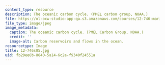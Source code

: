 ```yaml
---
content_type: resource
description: The oceanic carbon cycle. (PMEL carbon group, NOAA.)
file: https://ol-ocw-studio-app-qa.s3.amazonaws.com/courses/12-746-marine-organic-geochemistry-spring-2005/fb29ee8b88405a146c2af9340f24551a_12-746s05.jpg
file_type: image/jpeg
image_metadata:
  caption: The oceanic carbon cycle. (PMEL Carbon Group, NOAA.)
  credit: ''
  image-alt: Carbon reservoirs and flows in the ocean.
resourcetype: Image
title: 12-746s05.jpg
uid: fb29ee8b-8840-5a14-6c2a-f9340f24551a
---
```

